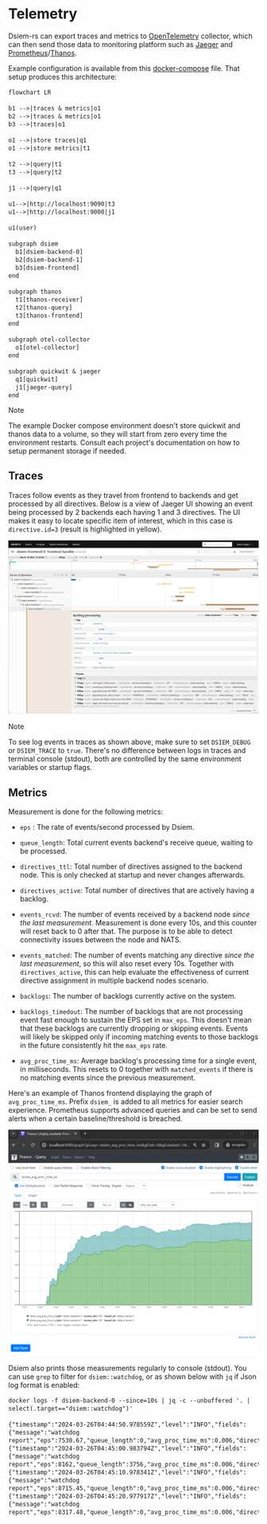 # Telemetry

Dsiem-rs can export traces and metrics to [OpenTelemetry](https://opentelemetry.io/) collector, which can then send those data to monitoring platform such as [Jaeger](https://www.jaegertracing.io/) and [Prometheus](https://prometheus.io/)/[Thanos](https://thanos.io/).

Example configuration is available from this [docker-compose](../deployments/docker/docker-compose-telemetry.yml) file. That setup produces this architecture:

```mermaid
flowchart LR

b1 -->|traces & metrics|o1
b2 -->|traces & metrics|o1
b3 -->|traces|o1

o1 -->|store traces|q1
o1 -->|store metrics|t1

t2 -->|query|t1
t3 -->|query|t2

j1 -->|query|q1

u1-->|http://localhost:9090|t3
u1-->|http://localhost:9000|j1

u1(user)

subgraph dsiem
  b1[dsiem-backend-0]  
  b2[dsiem-backend-1]  
  b3[dsiem-frontend]
end

subgraph thanos
  t1[thanos-receiver]
  t2[thanos-query]
  t3[thanos-frontend]
end

subgraph otel-collector
  o1[otel-collector]
end

subgraph quickwit & jaeger
  q1[quickwit]
  j1[jaeger-query]
end
```

>[!NOTE]
>The example Docker compose environment doesn't store quickwit and thanos data to a volume, so they will start from zero every time the environment restarts. Consult each project's documentation on how to setup permanent storage if needed.

## Traces

Traces follow events as they travel from frontend to backends and get processed by all directives. Below is a view of Jaeger UI showing an event being processed by 2 backends each having 1 and 3 directives. The UI makes it easy to locate specific item of interest, which in this case is `directive.id=3` (result is highlighted in yellow).

![jaeger-query](./images/jaeger-query.png)

>[!NOTE]
>To see log events in traces as shown above, make sure to set `DSIEM_DEBUG` or `DSIEM_TRACE` to `true`. There's no difference between logs in traces and terminal console (stdout), both are controlled by the same environment variables or startup flags.

## Metrics

Measurement is done for the following metrics:

- `eps` : The rate of events/second processed by Dsiem.

- `queue_length`: Total current events backend's receive queue, waiting to be processed.

- `directives_ttl`: Total number of directives assigned to the backend node. This is only checked at startup and never changes afterwards.

- `directives_active`: Total number of directives that are actively having a backlog.

- `events_rcvd`: The number of events received by a backend node _since the last measurement_. Measurement is done every 10s, and this counter will reset back to 0 after that. The purpose is to be able to detect connectivity issues between the node and NATS.

- `events_matched`: The number of events matching any directive _since the last measurement_, so this will also reset every 10s. Together with `directives_active`, this can help evaluate the effectiveness of current directive assignment in multiple backend nodes scenario.

- `backlogs`: The number of backlogs currently active on the system.

- `backlogs_timedout`: The number of backlogs that are not processing event fast enough to sustain the EPS set in `max_eps`. This doesn't mean that these backlogs are currently dropping or skipping events. Events will likely be skipped only if incoming matching events to those backlogs in the future consistently hit the `max_eps` rate.

- `avg_proc_time_ms`: Average backlog's processing time for a single event, in milliseconds. This resets to 0 together with `matched_events` if there is no matching events since the previous measurement.



Here's an example of Thanos frontend displaying the graph of `avg_proc_time_ms`. Prefix `dsiem_` is added to all metrics for easier search experience.  Prometheus supports advanced queries and can be set to send alerts when a certain baseline/threshold is breached.

![thanos-frontend](./images/thanos-frontend.png)

Dsiem also prints those measurements regularly to console (stdout). You can use `grep` to filter for `dsiem::watchdog`, or as shown below with `jq` if Json log format is enabled:

```shell
docker logs -f dsiem-backend-0 --since=10s | jq -c --unbuffered '. | select(.target=="dsiem::watchdog")'

{"timestamp":"2024-03-26T04:44:50.978559Z","level":"INFO","fields":{"message":"watchdog report","eps":7530.67,"queue_length":0,"avg_proc_time_ms":0.006,"directives_ttl":23691,"directives_active":42,"events_rcvd":45495,"events_matched":755,"backlogs":42,"backlogs_timedout":0},"target":"dsiem::watchdog"}
{"timestamp":"2024-03-26T04:45:00.983794Z","level":"INFO","fields":{"message":"watchdog report","eps":8162,"queue_length":3756,"avg_proc_time_ms":0.006,"directives_ttl":23691,"directives_active":92,"events_rcvd":77216,"events_matched":46236,"backlogs":92,"backlogs_timedout":0},"target":"dsiem::watchdog"}
{"timestamp":"2024-03-26T04:45:10.978341Z","level":"INFO","fields":{"message":"watchdog report","eps":8715.45,"queue_length":0,"avg_proc_time_ms":0.006,"directives_ttl":23691,"directives_active":179,"events_rcvd":93054,"events_matched":73007,"backlogs":179,"backlogs_timedout":0},"target":"dsiem::watchdog"}
{"timestamp":"2024-03-26T04:45:20.977917Z","level":"INFO","fields":{"message":"watchdog report","eps":8317.48,"queue_length":0,"avg_proc_time_ms":0.006,"directives_ttl":23691,"directives_active":282,"events_rcvd":84219,"events_matched":97003,"backlogs":282,"backlogs_timedout":1},"target":"dsiem::watchdog"}
```